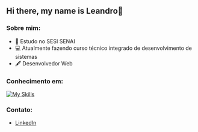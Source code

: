 ## Hi there, my name is Leandro👋

### Sobre mim:

- 📖 Estudo no SESI SENAI
- 💻 Atualmente fazendo curso técnico integrado de desenvolvimento de sistemas
- 🖋️ Desenvolvedor Web

### Conhecimento em:

[![My Skills](https://skillicons.dev/icons?i=html,css,js,php,bootstrap,figma,github,mysql,vscode,wordpress)](https://skillicons.dev)

### Contato:

- [LinkedIn](https://www.linkedin.com/in/leandro-fernandes-dos-santos-5707b3377/)


